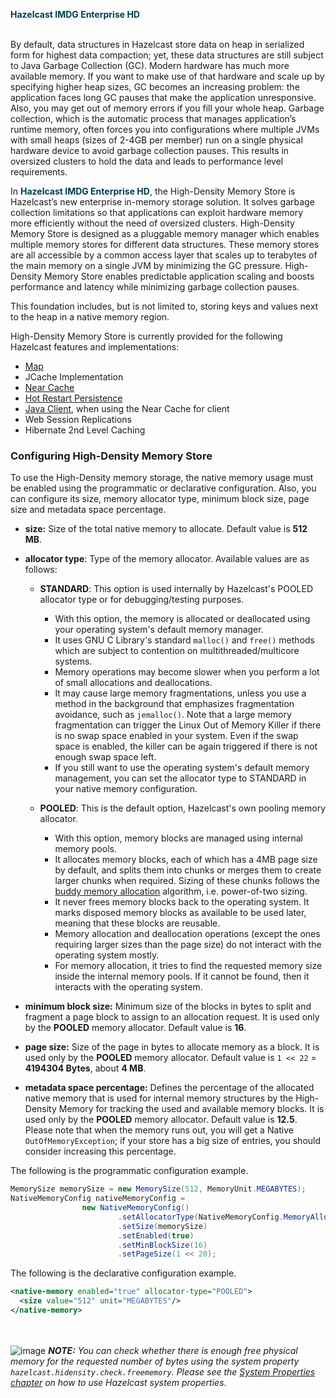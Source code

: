 
<font color="##153F75">**Hazelcast IMDG Enterprise HD**</font>
<br></br>

By default, data structures in Hazelcast store data on heap in serialized form for highest data compaction; yet, these data structures are still subject to Java Garbage Collection (GC). Modern hardware has much more available memory. If you want to make use of that hardware and scale up by specifying higher heap sizes, GC becomes an increasing problem: the application faces long GC pauses that make the application unresponsive. Also, you may get out of memory errors if you fill your whole heap. Garbage collection, which is the automatic process that manages application’s runtime memory, often forces you into configurations where multiple JVMs with small heaps (sizes of 2-4GB per member) run on a single physical hardware device to avoid garbage collection pauses. This results in oversized clusters to hold the data and leads to performance level requirements.

In <font color="##153F75">**Hazelcast IMDG Enterprise HD**</font>, the High-Density Memory Store is Hazelcast’s new enterprise in-memory storage solution. It solves garbage collection limitations so that applications can exploit hardware memory more efficiently without the need of oversized clusters. High-Density Memory Store is designed as a pluggable memory manager which enables multiple memory stores for different data structures. These memory stores are all accessible by a common access layer that scales up to terabytes of the main memory on a single JVM by minimizing the GC pressure. High-Density Memory Store enables predictable application scaling and boosts performance and latency while minimizing garbage collection pauses.

This foundation includes, but is not limited to, storing keys and values next to the heap in a native memory region.

High-Density Memory Store is currently provided for the following Hazelcast features and implementations:

- [Map](/06_Distributed_Data_Structures/00_Map/04_Using_High-Density_Memory_Store_with_Map.md)
- JCache Implementation
- [Near Cache](/19_Performance/04_Near_Cache)
- [Hot Restart Persistence](/13_Storage/02_Hot_Restart_Persistence)
- [Java Client](/1600_Hazelcast_Clients/100_Java_Client/400_Using_High-Density_Memory_Store_with_Java_Client.md), when using the Near Cache for client
- Web Session Replications
- Hibernate 2nd Level Caching



### Configuring High-Density Memory Store

To use the High-Density memory storage, the native memory usage must be enabled using the programmatic or declarative configuration.
Also, you can configure its size, memory allocator type, minimum block size, page size and metadata space percentage.

- **size:** Size of the total native memory to allocate. Default value is **512 MB**.
- **allocator type**: Type of the memory allocator. Available values are as follows:
  * **STANDARD**: This option is used internally by Hazelcast's POOLED allocator type or for debugging/testing purposes.
	- With this option, the memory is allocated or deallocated using your operating system's default memory manager. 
  	- It uses GNU C Library's standard `malloc()` and `free()` methods which are subject to contention on multithreaded/multicore systems.
  	- Memory operations may become slower when you perform a lot of small allocations and deallocations. 
  	- It may cause large memory fragmentations, unless you use a method in the background that emphasizes fragmentation avoidance, such as `jemalloc()`. Note that a large memory fragmentation can trigger the Linux Out of Memory Killer if there is no swap space enabled in your system. Even if the swap space is enabled, the killer can be again triggered if there is not enough swap space left. 
  	- If you still want to use the operating system's default memory management, you can set the allocator type to STANDARD in your native memory configuration.

  * **POOLED**: This is the default option, Hazelcast's own pooling memory allocator.
  	- With this option, memory blocks are managed using internal memory pools. 
  	- It allocates memory blocks, each of which has a 4MB page size by default, and splits them into chunks or merges them to create larger chunks when required. Sizing of these chunks follows the [buddy memory allocation](https://en.wikipedia.org/wiki/Buddy_memory_allocation) algorithm, i.e. power-of-two sizing.
  	- It never frees memory blocks back to the operating system. It marks disposed memory blocks as available to be used later, meaning that these blocks are reusable.
  	- Memory allocation and deallocation operations (except the ones requiring larger sizes than the page size) do not interact with the operating system mostly.
  	- For memory allocation, it tries to find the requested memory size inside the internal memory pools. If it cannot be found, then it interacts with the operating system. 
  
- **minimum block size:** Minimum size of the blocks in bytes to split and fragment a page block to assign to an allocation request. It is used only by the **POOLED** memory allocator. Default value is **16**.
- **page size:** Size of the page in bytes to allocate memory as a block. It is used only by the **POOLED** memory allocator. Default value is `1 << 22` = **4194304 Bytes**, about **4 MB**.
- **metadata space percentage:** Defines the percentage of the allocated native memory that is used for internal memory structures by the High-Density Memory for tracking the used and available memory blocks. It is used only by the **POOLED** memory allocator. Default value is **12.5**. Please note that when the memory runs out, you will get a Native `OutOfMemoryException`;  if your store has a big size of entries, you should consider increasing this percentage.

The following is the programmatic configuration example.

```java
MemorySize memorySize = new MemorySize(512, MemoryUnit.MEGABYTES);
NativeMemoryConfig nativeMemoryConfig =
                new NativeMemoryConfig()
                        .setAllocatorType(NativeMemoryConfig.MemoryAllocatorType.POOLED)
                        .setSize(memorySize)
                        .setEnabled(true)
                        .setMinBlockSize(16)
                        .setPageSize(1 << 20);
```

The following is the declarative configuration example.

```xml
<native-memory enabled="true" allocator-type="POOLED">
  <size value="512" unit="MEGABYTES"/>
</native-memory>
```

<br></br>
![image](../images/NoteSmall.jpg) ***NOTE:*** *You can check whether there is enough free physical memory for the requested number of bytes using the system property `hazelcast.hidensity.check.freememory`. Please see the [System Properties chapter](/25_System_Properties.md) on how to use Hazelcast system properties*.
